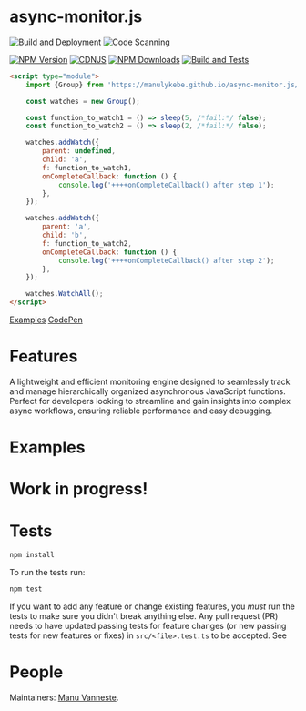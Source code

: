 # async-monitor.js

![Build and Deployment](https://github.com/manulykebe/async-monitor.js/actions/workflows/pages/pages-build-deployment/badge.svg?branch=main)
![Code Scanning](https://github.com/manulykebe/async-monitor.js/actions/workflows/github-code-scanning/codeql/badge.svg?branch=main)

[![NPM Version][npm-image]][npm-url]
[![CDNJS][cdnjs-image]][cdnjs-url]
[![NPM Downloads][downloads-image]][downloads-url]
[![Build and Tests][ci-image]][ci-url]

```html
<script type="module">
	import {Group} from 'https://manulykebe.github.io/async-monitor.js/dist/async-monitor.esm.js';

	const watches = new Group();

	const function_to_watch1 = () => sleep(5, /*fail:*/ false);
	const function_to_watch2 = () => sleep(2, /*fail:*/ false);

	watches.addWatch({
		parent: undefined,
		child: 'a',
		f: function_to_watch1,
		onCompleteCallback: function () {
			console.log('++++onCompleteCallback() after step 1');
		},
	});

	watches.addWatch({
		parent: 'a',
		child: 'b',
		f: function_to_watch2,
		onCompleteCallback: function () {
			console.log('++++onCompleteCallback() after step 2');
		},
	});

	watches.WatchAll();
</script>
```

[Examples](https://manulykebe.github.io/async-monitor.js/src/HTML/index.html)
[CodePen](https://codepen.io/codepenatlykebe/pen/gOVPBEg)

# Features

A lightweight and efficient monitoring engine designed to seamlessly track and manage hierarchically organized asynchronous JavaScript functions. Perfect for developers looking to streamline and gain insights into complex async workflows, ensuring reliable performance and easy debugging.

# Examples

# Work in progress!

# Tests

```bash
npm install
```

To run the tests run:

```bash
npm test
```

If you want to add any feature or change existing features, you _must_ run the
tests to make sure you didn't break anything else. Any pull request (PR) needs
to have updated passing tests for feature changes (or new passing tests for new
features or fixes) in `src/<file>.test.ts` to be accepted. See

# People

Maintainers: [Manu Vanneste](https://github.com/manulykebe).

[npm-image]: https://img.shields.io/npm/v/@asyncmonitorjs/monitor.js.svg
[npm-url]: https://npmjs.org/package/@asyncmonitorjs/monitor.js
[downloads-image]: https://img.shields.io/npm/dm/@asyncmonitorjs/monitor.js.svg
[downloads-url]: https://npmjs.org/package/@asyncmonitorjs/monitor.js
[ci-image]: https://github.com/manulykebe/async-monitor.js/workflows/build%20and%20tests/badge.svg?branch=main
[ci-url]: https://github.com/manulykebe/async-monitor.js/actions
[cdnjs-image]: https://img.shields.io/cdnjs/v/asyncmonitor.js.svg
[cdnjs-url]: https://cdnjs.com/libraries/asyncmonitor.js
